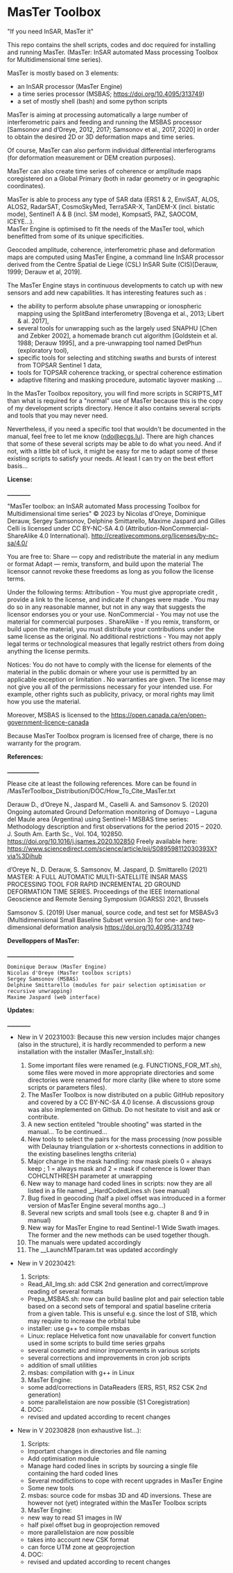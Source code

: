 # MasTer Toolbox

"If you need InSAR, MasTer it"

This repo contains the shell scripts, codes and doc required for installing and 
running MasTer. 
(MasTer: InSAR automated Mass processing Toolbox for Multidimensional time series).

MasTer is mostly based on 3 elements:
- an InSAR processor (MasTer Engine)
- a time series processor (MSBAS; https://doi.org/10.4095/313749)
- a set of mostly shell (bash) and some python scripts 

MasTer is aiming at processing automatically a large number of interferometric pairs and 
feeding and running the MSBAS processor [Samsonov and d’Oreye, 2012, 2017; Samsonov et 
al., 2017, 2020] in order to obtain the desired 2D or 3D deformation maps and time series. 

Of course, MasTer can also perform individual differential interferograms (for deformation 
measurement or DEM creation purposes). 

MasTer can also create time series of coherence or amplitude maps coregistered on a Global 
Primary (both in radar geometry or in geographic coordinates). 

MasTer is able to process any type of SAR data (ERS1 & 2, EnviSAT, ALOS, ALOS2, RadarSAT,
CosmoSkyMed, TerraSAR-X, TanDEM-X (incl. bistatic mode), Sentinel1 A & B (incl. SM mode), 
Kompsat5, PAZ, SAOCOM, ICEYE...).  
MasTer Engine is optimised to fit the needs of the MasTer tool, which benefitted from some
of its unique specificities.   

Geocoded amplitude, coherence, interferometric phase and deformation maps are computed 
using MasTer Engine, a command line InSAR processor derived from the Centre Spatial de 
Liege (CSL) InSAR Suite (CIS)[Derauw, 1999; Derauw et al, 2019]. 

The MasTer Engine stays in continuous developments to catch up with new sensors and add 
new capabilities. It has interesting features such as : 
- the ability to perform absolute phase unwrapping or ionospheric mapping using the 
  SplitBand interferometry [Bovenga et al., 2013; Libert & al. 2017],
- several tools for unwrapping such as the largely used SNAPHU [Chen and Zebker 2002], 
  a homemade branch cut algorithm [Goldstein et al. 1988; Derauw 1995], and a 
  pre-unwrapping tool named DetPhun (exploratory tool), 
- specific tools for selecting and stitching swaths and bursts of interest from TOPSAR 
  Sentinel 1 data,
- tools for TOPSAR coherence tracking, or spectral coherence estimation 
- adaptive filtering and masking procedure, automatic layover masking …  

In the MasTer Toolbox repository, you will find more scripts in SCRIPTS_MT than what is 
required for a "normal" use of MasTer because this is the copy of my development scripts 
directory. Hence it also contains several scripts and tools that you may never need. 

Nevertheless, if you need a specific tool that wouldn't be documented in the manual, feel 
free to let me know (ndo@ecgs.lu). There are high chances that some of these several 
scripts may be able to do what you need. And if not, with a little bit of luck, it might 
be easy for me to adapt some of these existing scripts to satisfy your needs. 
At least I can try on the best effort basis... 

**License:**

**________**

"MasTer toolbox: an InSAR automated Mass processing Toolbox for Multidimensional time series" © 2023 
by Nicolas d'Oreye, Dominique Derauw, Sergey Samsonov, Delphine Smittarello, Maxime Jaspard and Gilles Celli 
is licensed under CC BY-NC-SA 4.0 (Attribution-NonCommercial-ShareAlike 4.0 International).
http://creativecommons.org/licenses/by-nc-sa/4.0/


You are free to:
    Share — copy and redistribute the material in any medium or format
    Adapt — remix, transform, and build upon the material
    The licensor cannot revoke these freedoms as long as you follow the license terms.

Under the following terms:
    Attribution - You must give appropriate credit , provide a link to the license, and indicate if changes were made . You may do so in any reasonable manner, but not in any way that suggests the licensor endorses you or your use.
    NonCommercial - You may not use the material for commercial purposes .
    ShareAlike - If you remix, transform, or build upon the material, you must distribute your contributions under the same license as the original.
    No additional restrictions - You may not apply legal terms or technological measures that legally restrict others from doing anything the license permits.

Notices:
  You do not have to comply with the license for elements of the material in the public domain or where your use is permitted by an applicable exception or limitation .
  No warranties are given. The license may not give you all of the permissions necessary for your intended use. For example, other rights such as publicity, privacy, or moral rights may limit how you use the material.

Moreover, MSBAS is licensed to the https://open.canada.ca/en/open-government-licence-canada

Because MasTer Toolbox program is licensed free of charge, there is no warranty for the program.  

**References:** 

**___________**

Please cite at least the following references. More can be found in 
/MasTerToolbox_Distribution/DOC/How_To_Cite_MasTer.txt

Derauw D., d’Oreye N., Jaspard M., Caselli A. and Samsonov S. (2020)
Ongoing automated Ground Deformation monitoring of Domuyo – Laguna del Maule area 
(Argentina) using Sentinel-1 MSBAS time series: Methodology description and first 
observations for the period 2015 – 2020. J. South Am. Earth Sc., Vol. 104, 102850. 
https://doi.org/10.1016/j.jsames.2020.102850
Freely available here: https://www.sciencedirect.com/science/article/pii/S089598112030393X?via%3Dihub 

d’Oreye N., D. Derauw, S. Samsonov, M. Jaspard, D. Smittarello (2021)
MASTER: A FULL AUTOMATIC MULTI-SATELLITE INSAR MASS PROCESSING TOOL FOR RAPID INCREMENTAL 
2D GROUND DEFORMATION TIME SERIES. Proceedings of the IEEE International Geoscience and 
Remote Sensing Symposium (IGARSS) 2021, Brussels

Samsonov S. (2019) 
User manual, source code, and test set for MSBASv3 (Multidimensional Small Baseline Subset version 3) for one- and two-dimensional deformation analysis
https://doi.org/10.4095/313749

**Develloppers of MasTer:**

**_______________________**

    Dominique Derauw (MasTer Engine)
    Nicolas d'Oreye (MasTer toolbox scripts)
    Sergey Samsonov (MSBAS)
    Delphine Smittarello (modules for pair selection optimisation or recursive unwrapping)
    Maxime Jaspard (web interface)
    
**Updates:**

**________**
- New in V 20231003:
  Because this new version includes major changes (also in the structure), it is hardly recommended to perform a new installation with the installer (MasTer_Install.sh): 
  1. Some important files were renamed (e.g. FUNCTIONS_FOR_MT.sh), some files were moved in more appropriate directories and some directories were renamed for more clarity (like where to store some scripts or parameters files). 
  2. The MasTer Toolbox is now distributed on a public GitHub repository and covered by a CC BY-NC-SA 4.0 license. A discussions group was also implemented on Github. Do not hesitate to visit and ask or contribute.  
  3. A new section entiteled "trouble shooting" was started in the manual... To be continued...
  4. New tools to select the pairs for the mass processing (now possible with Delaunay triangulation or x-shortests connections in addition to the existing baselines lengths criteria) 
  5. Major change in the mask handling: now mask pixels 0 = always keep ; 1 = always mask and 2 = mask if coherence is lower than COHCLNTHRESH parameter at unwrapping
  6. New way to manage hard coded lines in scripts: now they are all listed in a file named __HardCodedLines.sh (see manual)
  7. Bug fixed in geocoding (half a pixel offset was introduced in a former version of MasTer Engine several months ago...) 
  8. Several new scripts and small tools (see e.g. chapter 8 and 9 in manual)
  9. New way for MasTer Engine to read Sentinel-1 Wide Swath images. The former and the new methods can be used together though. 
  10. The manuals were updated accordingly
  11. The __LaunchMTparam.txt was updated accordingly
       
  
- New in V 20230421:
  1. Scripts:
    + Read_All_Img.sh: add CSK 2nd generation and correct/improve reading of several formats 
    + Prepa_MSBAS.sh: now can build basline plot and pair selection table based on a second sets of temporal and spatial baseline criteria from a given table. This is unseful e.g. since the lost of S1B, which may require to increase the orbital tube
    + installer: use g++ to compile msbas 
    + Linux: replace Helvetica font now unavailable for convert function used in some scripts to build time series grpahs 
    + several cosmetic and minor imporvements in various scripts
    + several corrections and improvements in cron job scripts 
    + addition of small utilities 
  2. msbas: compilation with g++ in Linux
  3. MasTer Engine:
    + some add/corrections in DataReaders (ERS, RS1, RS2 CSK 2nd generation)
    + some parallelistaion are now possible (S1 Coregistration) 
  4. DOC: 
    + revised and updated according to recent changes
    
- New in V 20230828 (non exhaustive list...):
  1. Scripts:
    + Important changes in directories and file naming
    + Add optimisation module 
    + Manage hard coded lines in scripts by sourcing a single file containing the hard coded lines
    + Several modifictions to cope with recent upgrades in MasTer Engine
    + Some new tools 
  2. msbas: source code for msbas 3D and 4D inversions. These are however not
  	 (yet) integrated within the MasTer Toolbox scripts
  3. MasTer Engine:
    + new way to read S1 images in IW
    + half pixel offset bug in geoprojection removed 
    + more parallelistaion are now possible 
    + takes into account new CSK format
    + can force UTM zone at geoprojection 
  4. DOC: 
    + revised and updated according to recent changes
